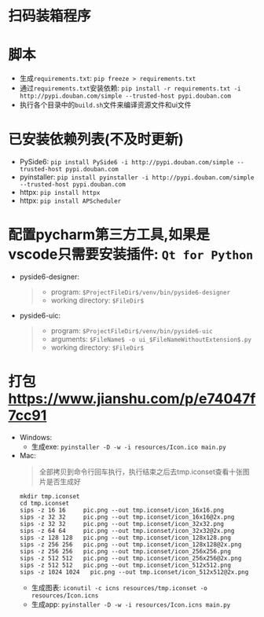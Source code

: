 # 扫码装箱程序

# 脚本
* 生成`requirements.txt`: `pip freeze > requirements.txt`
* 通过`requirements.txt`安装依赖: `pip install -r requirements.txt -i http://pypi.douban.com/simple --trusted-host pypi.douban.com`
* 执行各个目录中的`build.sh`文件来编译资源文件和ui文件

# 已安装依赖列表(不及时更新)
* PySide6: `pip install PySide6 -i http://pypi.douban.com/simple --trusted-host pypi.douban.com`
* pyinstaller: `pip install pyinstaller -i http://pypi.douban.com/simple --trusted-host pypi.douban.com`
* httpx: `pip install httpx`
* httpx: `pip install APScheduler`


# 配置pycharm第三方工具,如果是vscode只需要安装插件: `Qt for Python`
* pyside6-designer:
  > * program: `$ProjectFileDir$/venv/bin/pyside6-designer`
  > * working directory: `$FileDir$`
* pyside6-uic:
  > * program: `$ProjectFileDir$/venv/bin/pyside6-uic`
  > * arguments: `$FileName$ -o ui_$FileNameWithoutExtension$.py`
  > * working directory: `$FileDir$`

# 打包 https://www.jianshu.com/p/e74047f7cc91
* Windows:
  * 生成exe: `pyinstaller -D -w -i resources/Icon.ico main.py`
* Mac:
  > 全部拷贝到命令行回车执行，执行结束之后去tmp.iconset查看十张图片是否生成好
  ```
  mkdir tmp.iconset
  cd tmp.iconset
  sips -z 16 16     pic.png --out tmp.iconset/icon_16x16.png
  sips -z 32 32     pic.png --out tmp.iconset/icon_16x16@2x.png
  sips -z 32 32     pic.png --out tmp.iconset/icon_32x32.png
  sips -z 64 64     pic.png --out tmp.iconset/icon_32x32@2x.png
  sips -z 128 128   pic.png --out tmp.iconset/icon_128x128.png
  sips -z 256 256   pic.png --out tmp.iconset/icon_128x128@2x.png
  sips -z 256 256   pic.png --out tmp.iconset/icon_256x256.png
  sips -z 512 512   pic.png --out tmp.iconset/icon_256x256@2x.png
  sips -z 512 512   pic.png --out tmp.iconset/icon_512x512.png
  sips -z 1024 1024   pic.png --out tmp.iconset/icon_512x512@2x.png
  ```
  * 生成图表: `iconutil -c icns resources/tmp.iconset -o resources/Icon.icns`
  * 生成app: `pyinstaller -D -w -i resources/Icon.icns main.py`